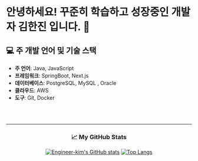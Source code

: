 # 안녕하세요! 꾸준히 학습하고 성장중인 개발자 김한진 입니다. 👋


## 💻 주 개발 언어 및 기술 스택
- **주 언어**: Java, JavaScript
- **프레임워크**: SpringBoot, Next.js
- **데이터베이스**: PostgreSQL, MySQL , Oracle
- **클라우드**: AWS
- **도구**: Git, Docker


<br>
<br>

---

<div align="center">
  
### 📈 My GitHub Stats
[![Engineer-kim's GitHub stats](https://github-readme-stats.vercel.app/api?username=Engineer-kim&show_icons=true&theme=default&count_private=true)](https://github.com/anuraghazra/github-readme-stats)
[![Top Langs](https://github-readme-stats.vercel.app/api/top-langs/?username=Engineer-kim&layout=compact&exclude_repo=Profile_MD)](https://github.com/anuraghazra/github-readme-stats)

</div>
